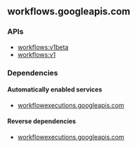 ## workflows.googleapis.com

### APIs

* [ workflows:v1beta ]( https://workflows.googleapis.com/$discovery/rest?version=v1beta )
* [ workflows:v1 ]( https://workflows.googleapis.com/$discovery/rest?version=v1 )

### Dependencies

#### Automatically enabled services

* [workflowexecutions.googleapis.com](../workflowexecutions.googleapis.com/)

#### Reverse dependencies

* [workflowexecutions.googleapis.com](../workflowexecutions.googleapis.com/)
